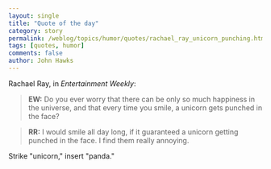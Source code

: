 ```yaml
---
layout: single 
title: "Quote of the day" 
category: story
permalink: /weblog/topics/humor/quotes/rachael_ray_unicorn_punching.html
tags: [quotes, humor] 
comments: false 
author: John Hawks 
---
```



<p>
Rachael Ray, in <i>Entertainment Weekly</i>: 
</p>

<blockquote><b>EW:</b> Do you ever worry that there can be only so much happiness in the universe, and that every time you smile, a unicorn gets punched in the face? </blockquote>

<blockquote><b>RR:</b> I would smile all day long, if it guaranteed a unicorn getting punched in the face. I find them really annoying. </blockquote>

<p>
Strike "unicorn," insert "panda." 
</p>


